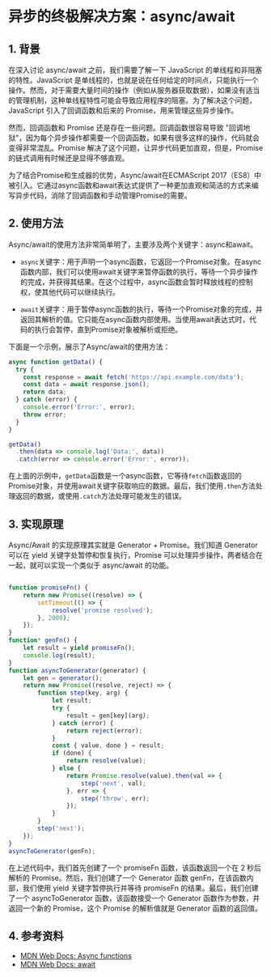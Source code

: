 # 异步的终极解决方案：async/await

## 1. 背景

在深入讨论 async/await 之前，我们需要了解一下 JavaScript 的单线程和非阻塞的特性。JavaScript 是单线程的，也就是说在任何给定的时间点，只能执行一个操作。然而，对于需要大量时间的操作（例如从服务器获取数据），如果没有适当的管理机制，这种单线程特性可能会导致应用程序的阻塞。为了解决这个问题，JavaScript 引入了回调函数和后来的 Promise，用来管理这些异步操作。

然而，回调函数和 Promise 还是存在一些问题。回调函数很容易导致 "回调地狱"，因为每个异步操作都需要一个回调函数，如果有很多这样的操作，代码就会变得非常混乱。Promise 解决了这个问题，让异步代码更加直观，但是，Promise 的链式调用有时候还是显得不够直观。

为了结合Promise和生成器的优势，Async/await在ECMAScript 2017（ES8）中被引入。它通过async函数和await表达式提供了一种更加直观和简洁的方式来编写异步代码，消除了回调函数和手动管理Promise的需要。

## 2. 使用方法

Async/await的使用方法非常简单明了，主要涉及两个关键字：async和await。

- `async`关键字：用于声明一个async函数，它返回一个Promise对象。在async函数内部，我们可以使用await关键字来暂停函数的执行，等待一个异步操作的完成，并获得其结果。在这个过程中，async函数会暂时释放线程的控制权，使其他代码可以继续执行。

- `await`关键字：用于暂停async函数的执行，等待一个Promise对象的完成，并返回其解析的值。它只能在async函数内部使用。当使用await表达式时，代码的执行会暂停，直到Promise对象被解析或拒绝。

下面是一个示例，展示了Async/await的使用方法：

```javascript
async function getData() {
  try {
    const response = await fetch('https://api.example.com/data');
    const data = await response.json();
    return data;
  } catch (error) {
    console.error('Error:', error);
    throw error;
  }
}

getData()
  .then(data => console.log('Data:', data))
  .catch(error => console.error('Error:', error));
```

在上面的示例中，`getData`函数是一个async函数，它等待`fetch`函数返回的Promise对象，并使用await关键字获取响应的数据。最后，我们使用`.then`方法处理返回的数据，或使用`.catch`方法处理可能发生的错误。

## 3. 实现原理

Async/Await 的实现原理其实就是 Generator + Promise。我们知道 Generator 可以在 yield 关键字处暂停和恢复执行，Promise 可以处理异步操作，两者结合在一起，就可以实现一个类似于 async/await 的功能。

```js

function promiseFn() {
    return new Promise((resolve) => {
        setTimeout(() => {
            resolve('promise resolved');
        }, 2000);
    });
}
function* genFn() {
    let result = yield promiseFn();
    console.log(result);
}
function asyncToGenerator(generator) {
    let gen = generator();
    return new Promise((resolve, reject) => {
        function step(key, arg) {
            let result;
            try {
                result = gen[key](arg);
            } catch (error) {
                return reject(error);
            }
            const { value, done } = result;
            if (done) {
                return resolve(value);
            } else {
                return Promise.resolve(value).then(val => {
                    step('next', val);
                }, err => {
                    step('throw', err);
                });
            }
        }
        step('next');
    });
}
asyncToGenerator(genFn);

```

在上述代码中，我们首先创建了一个 promiseFn 函数，该函数返回一个在 2 秒后解析的 Promise。然后，我们创建了一个 Generator 函数 genFn，在该函数内部，我们使用 yield 关键字暂停执行并等待 promiseFn 的结果。最后，我们创建了一个 asyncToGenerator 函数，该函数接受一个 Generator 函数作为参数，并返回一个新的 Promise，这个 Promise 的解析值就是 Generator 函数的返回值。




## 4. 参考资料

- [MDN Web Docs: Async functions](https://developer.mozilla.org/en-US/docs/Web/JavaScript/Reference/Statements/async_function)
- [MDN Web Docs: await](https://developer.mozilla.org/en-US/docs/Web/JavaScript/Reference/Operators/await)
